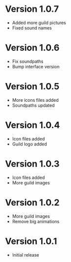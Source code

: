 # Version 1.0.7

- Added more guild pictures
- Fixed sound names

# Version 1.0.6

- Fix soundpaths
- Bump interface version

# Version 1.0.5

- More icons files added
- Soundpaths updated

# Version 1.0.4

- Icon files added
- Guild logo added
  
# Version 1.0.3

- Icon files added
- More guild images

# Version 1.0.2

- More guild images
- Remove big animations

# Version 1.0.1

- Initial release
